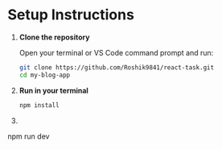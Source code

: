 # Setup Instructions

1. **Clone the repository**

   Open your terminal or VS Code command prompt and run:

   ```bash
   git clone https://github.com/Roshik9841/react-task.git
   cd my-blog-app

2. **Run in your terminal**

    ```bash
    npm install


3.  ```bash
 npm run dev